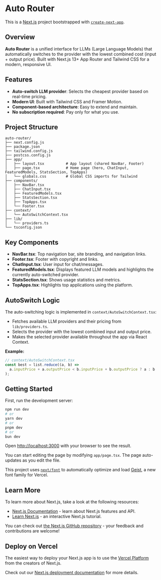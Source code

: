 # Auto Router

This is a [Next.js](https://nextjs.org) project bootstrapped with [`create-next-app`](https://nextjs.org/docs/app/api-reference/cli/create-next-app).

## Overview

**Auto Router** is a unified interface for LLMs (Large Language Models) that automatically switches to the provider with the lowest combined cost (input + output price). Built with Next.js 13+ App Router and Tailwind CSS for a modern, responsive UI.

## Features
- **Auto-switch LLM provider**: Selects the cheapest provider based on real-time pricing.
- **Modern UI**: Built with Tailwind CSS and Framer Motion.
- **Component-based architecture**: Easy to extend and maintain.
- **No subscription required**: Pay only for what you use.

## Project Structure

```
auto-router/
├── next.config.js
├── package.json
├── tailwind.config.js
├── postcss.config.js
├── app/
│   ├── layout.tsx          # App layout (shared NavBar, Footer)
│   ├── page.tsx            # Home page (hero, ChatInput, FeaturedModels, StatsSection, TopApps)
│   └── globals.css         # Global CSS imports for Tailwind
├── components/
│   ├── NavBar.tsx
│   ├── ChatInput.tsx
│   ├── FeaturedModels.tsx
│   ├── StatsSection.tsx
│   ├── TopApps.tsx
│   └── Footer.tsx
├── context/
│   └── AutoSwitchContext.tsx
├── lib/
│   └── providers.ts
└── tsconfig.json
```

## Key Components

- **NavBar.tsx**: Top navigation bar, site branding, and navigation links.
- **Footer.tsx**: Footer with copyright and links.
- **ChatInput.tsx**: User input for chat/messages.
- **FeaturedModels.tsx**: Displays featured LLM models and highlights the currently auto-switched provider.
- **StatsSection.tsx**: Shows usage statistics and metrics.
- **TopApps.tsx**: Highlights top applications using the platform.

## AutoSwitch Logic

The auto-switching logic is implemented in `context/AutoSwitchContext.tsx`:
- Fetches available LLM providers and their pricing from `lib/providers.ts`.
- Selects the provider with the lowest combined input and output price.
- Makes the selected provider available throughout the app via React Context.

**Example:**
```ts
// context/AutoSwitchContext.tsx
const best = list.reduce((a, b) =>
  a.inputPrice + a.outputPrice < b.inputPrice + b.outputPrice ? a : b
);
```

## Getting Started

First, run the development server:

```bash
npm run dev
# or
yarn dev
# or
pnpm dev
# or
bun dev
```

Open [http://localhost:3000](http://localhost:3000) with your browser to see the result.

You can start editing the page by modifying `app/page.tsx`. The page auto-updates as you edit the file.

This project uses [`next/font`](https://nextjs.org/docs/app/building-your-application/optimizing/fonts) to automatically optimize and load [Geist](https://vercel.com/font), a new font family for Vercel.

## Learn More

To learn more about Next.js, take a look at the following resources:

- [Next.js Documentation](https://nextjs.org/docs) - learn about Next.js features and API.
- [Learn Next.js](https://nextjs.org/learn) - an interactive Next.js tutorial.

You can check out [the Next.js GitHub repository](https://github.com/vercel/next.js) - your feedback and contributions are welcome!

## Deploy on Vercel

The easiest way to deploy your Next.js app is to use the [Vercel Platform](https://vercel.com/new?utm_medium=default-template&filter=next.js&utm_source=create-next-app&utm_campaign=create-next-app-readme) from the creators of Next.js.

Check out our [Next.js deployment documentation](https://nextjs.org/docs/app/building-your-application/deploying) for more details.

